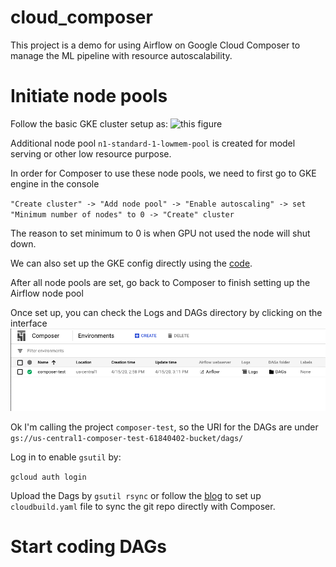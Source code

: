 # cloud_composer
This project is a demo for using Airflow on Google Cloud Composer to manage the ML pipeline with resource autoscalability.

# Initiate node pools 
Follow the basic GKE cluster setup as: ![this figure](https://miro.medium.com/max/1400/1*tHeyUE-dArS2X3seVXEz2w.png)


Additional node pool `n1-standard-1-lowmem-pool` is created for model serving or other low resource purpose.

In order for Composer to use these node pools, we need to first go to GKE engine in the console 

`"Create cluster" -> "Add node pool" -> "Enable autoscaling" -> set "Minimum number of nodes" to 0 -> "Create" cluster`

The reason to set minimum to 0 is when GPU not used the node will shut down.

We can also set up the GKE config directly using the [code](./gke-setup/gke-node-pool-example.sh).


After all node pools are set, go back to Composer to finish setting up the Airflow node pool

Once set up, you can check the Logs and DAGs directory by clicking on the interface ![interface](./fig/composer_0.png)

Ok I'm calling the project `composer-test`, so the URI for the DAGs are under `gs://us-central1-composer-test-61840402-bucket/dags/` 

Log in to enable `gsutil` by:

`gcloud auth login`

Upload the Dags by `gsutil rsync` or follow the [blog](https://engineering.adwerx.com/sync-a-github-repo-to-your-gcp-composer-airflow-dags-folder-2b87eb065915) 
to set up `cloudbuild.yaml` file to sync the git repo directly with Composer.

# Start coding DAGs

